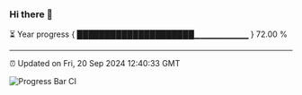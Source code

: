### Hi there 👋

⏳ Year progress { █████████████████████▁▁▁▁▁▁▁▁▁ } 72.00 %

---

⏰ Updated on Fri, 20 Sep 2024 12:40:33 GMT

![Progress Bar CI](https://github.com/ZhaoGui/ZhaoGui/workflows/Progress%20Bar%20CI/badge.svg)

